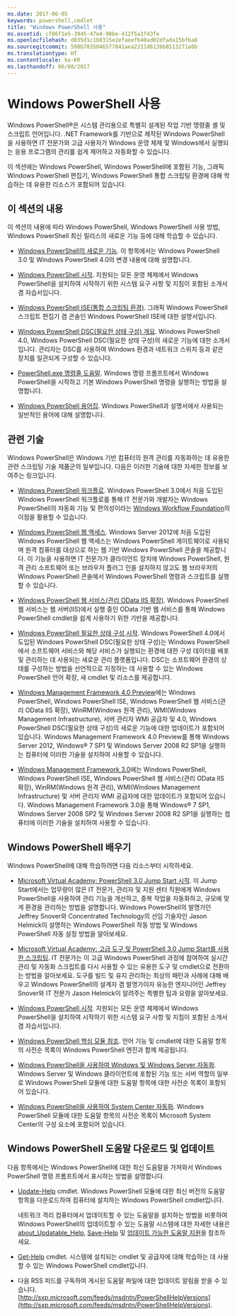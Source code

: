 ```yaml
---
ms.date: 2017-06-05
keywords: powershell,cmdlet
title: "Windows PowerShell 사용"
ms.assetid: cf06f1e5-3945-47e4-98be-412f5a1f43fe
ms.openlocfilehash: d035d1c1b8315e2efaeefb40ad02dfada15bfba8
ms.sourcegitcommit: 598b7835046577841aea2211d613bb8513271a8b
ms.translationtype: HT
ms.contentlocale: ko-KR
ms.lasthandoff: 06/08/2017
---
```

# <a name="using-windows-powershell"></a>Windows PowerShell 사용
Windows PowerShell®은 시스템 관리용으로 특별히 설계된 작업 기반 명령줄 셸 및 스크립트 언어입니다. .NET Framework를 기반으로 제작된 Windows PowerShell을 사용하면 IT 전문가와 고급 사용자가 Windows 운영 체제 및 Windows에서 실행되는 응용 프로그램의 관리를 쉽게 제어하고 자동화할 수 있습니다.

이 섹션에는 Windows PowerShell, Windows PowerShell에 포함된 기능, 그래픽 Windows PowerShell 편집기, Windows PowerShell 통합 스크립팅 환경에 대해 학습하는 데 유용한 리소스가 포함되어 있습니다.

## <a name="whats-in-this-section"></a>이 섹션의 내용
이 섹션의 내용에 따라 Windows PowerShell, Windows PowerShell 사용 방법, Windows PowerShell 최신 릴리스의 새로운 기능 등에 대해 학습할 수 있습니다.

-   [Windows PowerShell의 새로운 기능](../../whats-new/What-s-New-in-Windows-PowerShell-50.md). 이 항목에서는 Windows PowerShell 3.0 및 Windows PowerShell 4.0의 변경 내용에 대해 설명합니다.

-   [Windows PowerShell 시작](../Getting-Started-with-Windows-PowerShell.md). 지원되는 모든 운영 체제에서 Windows PowerShell을 설치하여 시작하기 위한 시스템 요구 사항 및 지침이 포함된 소개서 겸 자습서입니다.

-   [Windows PowerShell ISE(통합 스크립팅 환경)](Windows-PowerShell-Integrated-Scripting-Environment--ISE-.md). 그래픽 Windows PowerShell스크립트 편집기 겸 콘솔인 Windows PowerShell ISE에 대한 설명서입니다.

-   [Windows PowerShell DSC(필요한 상태 구성) 개요](https://technet.microsoft.com/en-us/library/04c9e716-822c-40f0-8fdf-f2dda8abd888). Windows PowerShell 4.0, Windows PowerShell DSC(필요한 상태 구성)의 새로운 기능에 대한 소개서입니다. 관리자는 DSC를 사용하여 Windows 환경과 네트워크 스위치 등과 같은 장치를 일관되게 구성할 수 있습니다.

-   [PowerShell.exe 명령줄 도움말](../../core-powershell/console/PowerShell.exe-Command-Line-Help.md). Windows 명령 프롬프트에서 Windows PowerShell을 시작하고 기본 Windows PowerShell 명령을 실행하는 방법을 설명합니다.

-   [Windows PowerShell 용어집](../../Windows-PowerShell-Glossary.md). Windows PowerShell과 설명서에서 사용되는 일반적인 용어에 대해 설명합니다.

## <a name="related-technologies"></a>관련 기술
Windows PowerShell은 Windows 기반 컴퓨터의 원격 관리를 자동화하는 데 유용한 관련 스크립팅 기술 제품군의 일부입니다. 다음은 이러한 기술에 대한 자세한 정보를 보여주는 링크입니다.

-   [Windows PowerShell 워크플로](http://technet.microsoft.com/library/jj134242.aspx). Windows PowerShell 3.0에서 처음 도입된 Windows PowerShell 워크플로를 통해 IT 전문가와 개발자는 Windows PowerShell의 자동화 기능 및 편의성이라는 [Windows Workflow Foundation](http://msdn.microsoft.com/library/ee342461.aspx)의 이점을 활용할 수 있습니다.

-   [Windows PowerShell 웹 액세스](http://technet.microsoft.com/library/hh831611.aspx). Windows Server 2012에 처음 도입된 Windows PowerShell 웹 액세스는 Windows PowerShell 게이트웨이로 사용되며 원격 컴퓨터를 대상으로 하는 웹 기반 Windows PowerShell 콘솔을 제공합니다. 이 기능을 사용하면 IT 전문가가 클라이언트 장치에 Windows PowerShell, 원격 관리 소프트웨어 또는 브라우저 플러그 인을 설치하지 않고도 웹 브라우저의 Windows PowerShell 콘솔에서 Windows PowerShell 명령과 스크립트를 실행할 수 있습니다.

-   [Windows PowerShell 웹 서비스(관리 OData IIS 확장)](http://msdn.microsoft.com/library/windows/desktop/hh880865.aspx). Windows PowerShell 웹 서비스는 웹 서버(IIS)에서 실행 중인 OData 기반 웹 서비스를 통해 Windows PowerShell cmdlet을 쉽게 사용하기 위한 기반을 제공합니다.

-   [Windows PowerShell 필요한 상태 구성 시작](https://technet.microsoft.com/en-us/library/c134aa32-b085-4656-9a89-955d8ff768d0). Windows PowerShell 4.0에서 도입된 Windows PowerShell DSC(필요한 상태 구성)는 Windows PowerShell에서 소프트웨어 서비스와 해당 서비스가 실행되는 환경에 대한 구성 데이터를 배포 및 관리하는 데 사용되는 새로운 관리 플랫폼입니다. DSC는 소프트웨어 환경의 상태를 구성하는 방법을 선언적으로 지정하는 데 사용할 수 있는 Windows PowerShell 언어 확장, 새 cmdlet 및 리소스를 제공합니다.

-   [Windows Management Framework 4.0 Preview](http://go.microsoft.com/fwlink/?LinkID=293881)에는 Windows PowerShell, Windows PowerShell ISE, Windows PowerShell 웹 서비스(관리 OData IIS 확장), WinRM(Windows 원격 관리), WMI(Windows Management Infrastructure), 서버 관리자 WMI 공급자 및 4.0, Windows PowerShell DSC(필요한 상태 구성)의 새로운 기능에 대한 업데이트가 포함되어 있습니다. Windows Management Framework 4.0 Preview를 통해 Windows Server 2012, Windows® 7 SP1 및 Windows Server 2008 R2 SP1을 실행하는 컴퓨터에 이러한 기술을 설치하여 사용할 수 있습니다.

-   [Windows Management Framework 3.0](http://www.microsoft.com/download/details.aspx?id=34595)에는 Windows PowerShell, Windows PowerShell ISE, Windows PowerShell 웹 서비스(관리 OData IIS 확장), WinRM(Windows 원격 관리), WMI(Windows Management Infrastructure) 및 서버 관리자 WMI 공급자에 대한 업데이트가 포함되어 있습니다. Windows Management Framework 3.0을 통해 Windows® 7 SP1, Windows Server 2008 SP2 및 Windows Server 2008 R2 SP1을 실행하는 컴퓨터에 이러한 기술을 설치하여 사용할 수 있습니다.

## <a name="learning-windows-powershell"></a>Windows PowerShell 배우기
Windows PowerShell에 대해 학습하려면 다음 리소스부터 시작하세요.

-   [Microsoft Virtual Academy: PowerShell 3.0 Jump Start 시작](https://mva.microsoft.com/en-us/training-courses/getting-started-with-powershell-3-0-jump-start-8276). 이 Jump Start에서는 업무량이 많은 IT 전문가, 관리자 및 지원 센터 직원에게 Windows PowerShell을 사용하여 관리 기능을 개선하고, 중복 작업을 자동화하고, 규모에 맞게 환경을 관리하는 방법을 설명합니다. Windows PowerShell의 발명가인 Jeffrey Snover와 Concentrated Technology의 선임 기술자인 Jason Helmick이 설명하는 Windows PowerShell 작동 방법 및 Windows PowerShell 자동 설정 방법을 알아보세요.

-   [Microsoft Virtual Academy: 고급 도구 및 PowerShell 3.0 Jump Start를 사용한 스크립팅](https://mva.microsoft.com/en-US/training-courses/advanced-tools-scripting-with-powershell-30-jump-start-8277). IT 전문가는 이 고급 Windows PowerShell 과정에 참여하여 실시간 관리 및 자동화 스크립트를 다시 사용할 수 있는 유용한 도구 및 cmdlet으로 전환하는 방법을 알아보세요. 도구를 빌드 및 유지 관리하는 최상의 패턴과 사례에 대해 배우고 Windows PowerShell의 설계자 겸 발명가이자 유능한 엔지니어인 Jeffrey Snover와 IT 전문가 Jason Helmick이 알려주는 특별한 팁과 요령을 알아보세요.

-   [Windows PowerShell 시작](../Getting-Started-with-Windows-PowerShell.md). 지원되는 모든 운영 체제에서 Windows PowerShell을 설치하여 시작하기 위한 시스템 요구 사항 및 지침이 포함된 소개서 겸 자습서입니다.

-   [Windows PowerShell 핵심 모듈 참조](http://technet.microsoft.com/library/hh847741(v=wps.630).aspx). 언어 기능 및 cmdlet에 대한 도움말 항목의 사전순 목록이 Windows PowerShell 엔진과 함께 제공됩니다.

-   [Windows PowerShell을 사용하여 Windows 및 Windows Server 자동화](http://technet.microsoft.com/library/dn249523.aspx). Windows Server 및 Windows 클라이언트에 포함된 기능 또는 서버 역할의 일부로 Windows PowerShell 모듈에 대한 도움말 항목에 대한 사전순 목록이 포함되어 있습니다.

-   [Windows PowerShell을 사용하여 System Center 자동화](https://technet.microsoft.com/en-us/library/mt156962.aspx). Windows PowerShell 모듈에 대한 도움말 항목의 사전순 목록이 Microsoft System Center의 구성 요소에 포함되어 있습니다.

## <a name="downloading-and-updating-windows-powershell-help"></a>Windows PowerShell 도움말 다운로드 및 업데이트
다음 항목에서는 Windows PowerShell에 대한 최신 도움말을 가져와서 Windows PowerShell 명령 프롬프트에서 표시하는 방법을 설명합니다.

-   [Update-Help](http://technet.microsoft.com/library/hh849720.aspx) cmdlet. Windows PowerShell 모듈에 대한 최신 버전의 도움말 항목을 다운로드하여 컴퓨터에 설치하는 Windows PowerShell cmdlet입니다.

    네트워크 격리 컴퓨터에서 업데이트할 수 있는 도움말을 설치하는 방법을 비롯하여 Windows PowerShell의 업데이트할 수 있는 도움말 시스템에 대한 자세한 내용은 [about_Updatable_Help](http://technet.microsoft.com/library/hh847735.aspx), [Save-Help](http://technet.microsoft.com/library/hh849724.aspx) 및 [업데이트 가능한 도움말 지원](http://msdn.microsoft.com/library/hh852754.aspx)을 참조하세요.

-   [Get-Help](http://technet.microsoft.com/library/hh849696(v=wps.630).aspx) cmdlet. 시스템에 설치되는 cmdlet 및 공급자에 대해 학습하는 데 사용할 수 있는 Windows PowerShell cmdlet입니다.

-   다음 RSS 피드를 구독하여 게시된 도움말 파일에 대한 업데이트 알림을 받을 수 있습니다. [http://sxp.microsoft.com/feeds/msdntn/PowerShellHelpVersions](http://sxp.microsoft.com/feeds/msdntn/PowerShellHelpVersions).

